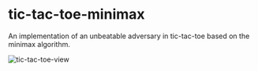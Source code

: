 # tic-tac-toe-minimax
An implementation of an unbeatable adversary in tic-tac-toe based on the minimax algorithm.




![tic-tac-toe-view](https://user-images.githubusercontent.com/21336122/112552007-59851d80-8dc2-11eb-82a5-23c1651e4119.JPG)

